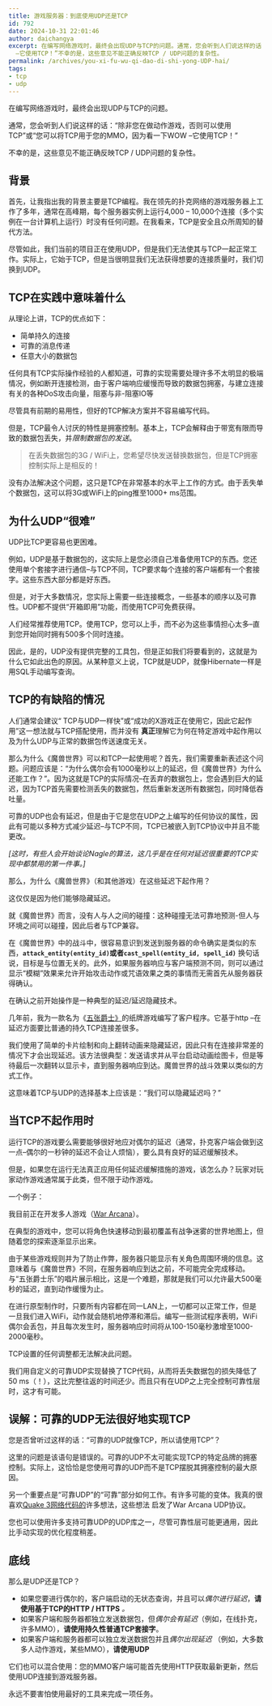 ```yaml
---
title: 游戏服务器：到底使用UDP还是TCP
id: 792
date: 2024-10-31 22:01:46
author: daichangya
excerpt: 在编写网络游戏时，最终会出现UDP与TCP的问题。通常，您会听到人们说这样的话：“除非您在做动作游戏，否则可以使用TCP”或“您可以将TCP用于您的MMO，因为看一下WOW
  –它使用TCP！”不幸的是，这些意见不能正确反映TCP / UDP问题的复杂性。
permalink: /archives/you-xi-fu-wu-qi-dao-di-shi-yong-UDP-hai/
tags:
- tcp
- udp
---
```


在编写网络游戏时，最终会出现UDP与TCP的问题。

通常，您会听到人们说这样的话：“除非您在做动作游戏，否则可以使用TCP”或“您可以将TCP用于您的MMO，因为看一下WOW –它使用TCP！”

不幸的是，这些意见不能正确反映TCP / UDP问题的复杂性。

##  背景

首先，让我指出我的背景主要是TCP编程。我在领先的扑克网络的游戏服务器上工作了多年，通常在高峰期，每个服务器实例上运行4,000 – 10,000个连接（多个实例在一台计算机上运行）时没有任何问题。在我看来，TCP是安全且众所周知的替代方法。

尽管如此，我们当前的项目正在使用UDP，但是我们无法使其与TCP一起正常工作。实际上，它始于TCP，但是当很明显我们无法获得想要的连接质量时，我们切换到UDP。

## TCP在实践中意味着什么

从理论上讲，TCP的优点如下：

*   简单持久的连接
*   可靠的消息传递
*   任意大小的数据包

任何具有TCP实际操作经验的人都知道，可靠的实现需要处理许多不太明显的极端情况，例如断开连接检测，由于客户端响应缓慢而导致的数据包拥塞，与建立连接有关的各种DoS攻击向量，阻塞与非-阻塞IO等

尽管具有前期的易用性，但好的TCP解决方案并不容易编写代码。

但是，TCP最令人讨厌的特性是拥塞控制。基本上，TCP会解释由于带宽有限而导致的数据包丢失，并*限制数据包的发送*。

> 在丢失数据包的3G / WiFi上，您希望尽快发送替换数据包，但是TCP拥塞控制实际上是相反的！

没有办法解决这个问题，这只是TCP在非常基本的水平上工作的方式。由于丢失单个数据包，这可以将3G或WiFi上的ping推至1000+ ms范围。

## 为什么UDP“很难”

UDP比TCP更容易也更困难。

例如，UDP是基于数据包的，这实际上是您必须自己准备使用TCP的东西。您还使用单个套接字进行通信–与TCP不同，TCP要求每个连接的客户端都有一个套接字。这些东西大部分都是好东西。

但是，对于大多数情况，您实际上需要一些连接概念，一些基本的顺序以及可靠性。UDP都不提供“开箱即用”功能，而使用TCP可免费获得。

人们经常推荐使用TCP。使用TCP，您可以上手，而不必为这些事情担心太多–直到您开始同时拥有500多个同时连接。

因此，是的，UDP没有提供完整的工具包，但是正如我们将要看到的，这就是为什么它如此出色的原因。从某种意义上说，TCP就是UDP，就像Hibernate一样是用SQL手动编写查询。

## TCP的有缺陷的情况

人们通常会建议“ TCP与UDP一样快”或“成功的X游戏正在使用它，因此它起作用”这一想法就与TCP搭配使用，而并没有 **真正**理解它为何在特定游戏中起作用以及为什么UDP与正常的数据包传送速度无关。

那么为什么《魔兽世界》可以和TCP一起使用呢？首先，我们需要重新表述这个问题。问题应该是：“为什么偶尔会有1000毫秒以上的延迟，但《魔兽世界》为什么还能工作？”。因为这就是TCP的实际情况–在丢弃的数据包上，您会遇到巨大的延迟，因为TCP首先需要检测丢失的数据包，然后重新发送所有数据包，同时降低吞吐量。

可靠的UDP也会有延迟，但是由于它是您在UDP之上编写的任何协议的属性，因此有可能以多种方式减少延迟–与TCP不同，TCP已被嵌入到TCP协议中并且不能更改。

*\[这时，有些人会开始谈论Nagle的算法，这几乎是在任何对延迟很重要的TCP实现中都禁用的第一件事。\]*

那么，为什么《魔兽世界》（和其他游戏）在这些延迟下起作用？

这仅仅是因为他们能够隐藏延迟。

就《魔兽世界》而言，没有人与人之间的碰撞：这种碰撞无法可靠地预测-但人与环境之间可以碰撞，因此后者与TCP兼容。

在《魔兽世界》中的战斗中，很容易意识到发送到服务器的命令确实是类似的东西，**`attack_entity(entity_id)`**或者**`cast_spell(entity_id, spell_id)`** 换句话说，目标是与位置无关的。此外，如果服务器响应与客户端预测不同，则可以通过显示“模糊”效果来允许开始攻击动作或咒语效果之类的事情而无需首先从服务器获得确认。

在确认之前开始操作是一种典型的延迟/延迟隐藏技术。

几年前，我为一款名为《[五张爵士》](https://itunes.apple.com/us/app/five-card-jazz/id398485171?mt=8 "应用商店链接到五卡爵士")的纸牌游戏编写了客户程序。它基于http –在延迟方面要比普通的持久TCP连接差很多。

我们使用了简单的卡片绘制和向上翻转动画来隐藏延迟，因此只有在连接非常差的情况下才会出现延迟。该方法很典型：发送请求并从平台启动动画绘图卡，但是等待最后一次翻转以显示卡，直到服务器响应到达。魔兽世界的战斗效果以类似的方式工作。

这意味着TCP与UDP的选择基本上应该是：“我们可以隐藏延迟吗？”

## 当TCP不起作用时

运行TCP的游戏要么需要能够很好地应对偶尔的延迟（通常，扑克客户端会做到这一点–偶尔的一秒钟的延迟不会让人烦恼），要么具有良好的延迟缓解技术。

但是，如果您在运行无法真正应用任何延迟缓解措施的游戏，该怎么办？玩家对玩家动作游戏通常属于此类，但不限于动作游戏。

一个例子：

我目前正在开发多人游戏（[War Arcana](https://www.facebook.com/war.arcana "在FB上链接到War Arcana")）。

在典型的游戏中，您可以将角色快速移动到最初覆盖有战争迷雾的世界地图上，但随着您的探索逐渐显示出来。

由于某些游戏规则并为了防止作弊，服务器只能显示有关角色周围环境的信息。这意味着与《魔兽世界》不同，在服务器响应到达之前，不可能完全完成移动。与“五张爵士乐”的唱片展示相比，这是一个难题，那就是我们可以允许最大500毫秒的延迟，直到动作缓慢为止。

在进行原型制作时，只要所有内容都在同一LAN上，一切都可以正常工作，但是一旦我们进入WiFi，动作就会随机地停滞和滞后。编写一些测试程序表明，WiFi偶尔会丢包，并且每次发生时，服务器响应时间将从100-150毫秒激增至1000-2000毫秒。

TCP设置的任何调整都无法解决此问题。

我们用自定义的可靠UDP实现替换了TCP代码，从而将丢失数据包的损失降低了50 ms（！），这比完整往返的时间还少。而且只有在UDP之上完全控制可靠性层时，这才有可能。

## 误解：可靠的UDP无法很好地实现TCP

您是否曾听过这样的话：“可靠的UDP就像TCP，所以请使用TCP”？

这里的问题是该语句是错误的。可靠的UDP不太可能实现TCP的特定品牌的拥塞控制。实际上，这恰恰是您使用可靠的UDP而不是TCP摆脱其拥塞控制的最大原因。

另一个重要点是“可靠UDP”的“可靠”部分如何工作。有许多可能的变体。我真的很喜欢[Quake 3网络代码的](http://trac.bookofhook.com/bookofhook/trac.cgi/wiki/Quake3Networking "雷神之锤3的联网")许多想法，这些想法 启发了War Arcana UDP协议。

您也可以使用许多支持可靠UDP的UDP库之一，尽管可靠性层可能更通用，因此比手动实现的优化程度稍差。

## 底线

那么是UDP还是TCP？

*   如果您要进行偶尔的，客户端启动的无状态查询，并且可以*偶尔进行延迟*，**请使用基于TCP的HTTP / HTTPS** *。*
*   如果客户端和服务器都独立发送数据包，但*偶尔会有延迟*（例如，在线扑克，许多MMO），**请使用持久性普通TCP套接字**。
*    如果客户端和服务器都可以独立发送数据包并且*偶尔出现延迟* （例如，大多数多人动作游戏，某些MMO），**请使用UDP**

它们也可以混合使用：您的MMO客户端可能首先使用HTTP获取最新更新，然后使用UDP连接到游戏服务器。

永远不要害怕使用最好的工具来完成一项任务。